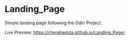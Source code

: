 # Landing_Page
Simple landing page following the Odin Project.

Live Preview: https://cherahamza.github.io/Landing_Page/